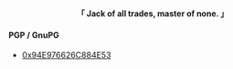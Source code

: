 <!--
**akiirui/akiirui** is a ✨ _special_ ✨ repository because its `README.md` (this file) appears on your GitHub profile.

Here are some ideas to get you started:

- 🔭 I’m currently working on ...
- 🌱 I’m currently learning ...
- 👯 I’m looking to collaborate on ...
- 🤔 I’m looking for help with ...
- 💬 Ask me about ...
- 📫 How to reach me: ...
- 😄 Pronouns: ...
- ⚡ Fun fact: ...
-->

<div align="center">
<b>「 Jack of all trades, master of none. 」</b>
</div>

<!--
#### IM
- Telegram: [@akiirui](https://t.me/akiirui)

#### Soical
- Twitter: [@akiirui](https://twitter.com/akiirui)
-->

#### PGP / GnuPG

- [0x94E976626C884E53](https://github.com/akiirui/akiirui/blob/main/akatsuki.pub)
